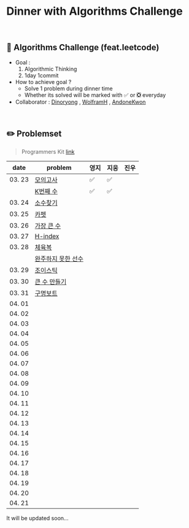 # Dinner with Algorithms Challenge
<br>

## :notebook_with_decorative_cover: Algorithms Challenge (feat.leetcode)

- Goal : 
  1. Algorithmic Thinking
  2. 1day 1commit
- How to  achieve goal ?
  - Solve 1 problem during dinner time
  - Whether its solved will be marked with :white_check_mark: or :negative_squared_cross_mark: everyday
- Collaborator : [Dinoryong](https://github.com/Dinoryong) , [WolframH]() ,  [AndoneKwon]()

<br>

## :pencil2: Problemset

>  Programmers Kit   [link](https://programmers.co.kr/learn/challenges)

| date   | problem                                                      | 영지               | 지웅 | 진우 |
| ------ | ------------------------------------------------------------ | ------------------ | ---- | ---- |
| 03. 23 | [모의고사](https://programmers.co.kr/learn/courses/30/lessons/42840?language=python3) | :white_check_mark: |  ✅    |      |
|        | [K번째 수](https://programmers.co.kr/learn/courses/30/lessons/42748) | :white_check_mark: | ✅     |      |
| 03. 24 | [소수찾기](https://programmers.co.kr/learn/courses/30/lessons/42839) |                    |      |      |
| 03. 25 | [카펫](https://programmers.co.kr/learn/courses/30/lessons/42842) |                    |      |      |
| 03. 26 | [가장 큰 수](https://programmers.co.kr/learn/courses/30/lessons/42746) |                    |      |      |
| 03. 27 | [H-index](https://programmers.co.kr/learn/courses/30/lessons/42747) |                    |      |      |
| 03. 28 | [체육복](https://programmers.co.kr/learn/courses/30/lessons/42862) |                    |      |      |
|        | [완주하지 못한 선수](https://programmers.co.kr/learn/courses/30/lessons/42576) |                    |      |      |
| 03. 29 | [조이스틱](https://programmers.co.kr/learn/courses/30/lessons/42860) |                    |      |      |
| 03. 30 | [큰 수 만들기](https://programmers.co.kr/learn/courses/30/lessons/42883) |                    |      |      |
| 03. 31 | [구명보트](https://programmers.co.kr/learn/courses/30/lessons/42885) |                    |      |      |
| 04. 01 |                                                              |                    |      |      |
| 04. 02 |                                                              |                    |      |      |
| 04. 03 |                                                              |                    |      |      |
| 04. 04 |                                                              |                    |      |      |
| 04. 05 |                                                              |                    |      |      |
| 04. 06 |                                                              |                    |      |      |
| 04. 07 |                                                              |                    |      |      |
| 04. 08 |                                                              |                    |      |      |
| 04. 09 |                                                              |                    |      |      |
| 04. 10 |                                                              |                    |      |      |
| 04. 11 |                                                              |                    |      |      |
| 04. 12 |                                                              |                    |      |      |
| 04. 13 |                                                              |                    |      |      |
| 04. 14 |                                                              |                    |      |      |
| 04. 15 |                                                              |                    |      |      |
| 04. 16 |                                                              |                    |      |      |
| 04. 17 |                                                              |                    |      |      |
| 04. 18 |                                                              |                    |      |      |
| 04. 19 |                                                              |                    |      |      |
| 04. 20 |                                                              |                    |      |      |
| 04. 21 |                                                              |                    |      |      |

It will be updated soon...













